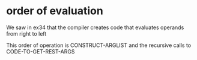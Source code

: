 # order of evaluation

We saw in ex34 that the compiler creates code that evaluates
operands from right to left

This order of operation is CONSTRUCT-ARGLIST and the recursive calls to
CODE-TO-GET-REST-ARGS
